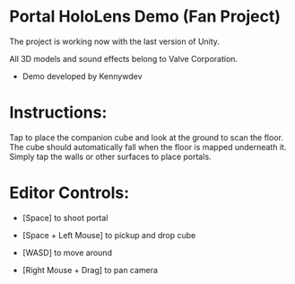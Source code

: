 # Portal HoloLens Demo (Fan Project)

The project is working now with the last version of Unity.

All 3D models and sound effects belong to Valve Corporation.

- Demo developed by Kennywdev



# Instructions:

Tap to place the companion cube and look at the ground to scan the floor. 
The cube should automatically fall when the floor is mapped underneath it. 
Simply tap the walls or other surfaces to place portals. 

# Editor Controls:

- [Space] to shoot portal

- [Space + Left Mouse] to pickup and drop cube

- [WASD] to move around

- [Right Mouse + Drag] to pan camera